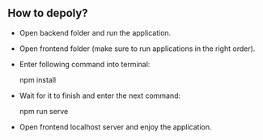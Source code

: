 ## How to depoly?

- Open backend folder and run the application.
- Open frontend folder (make sure to run applications in the right order).
- Enter following command into terminal:  


    npm install


- Wait for it to finish and enter the next command:  


    npm run serve

- Open frontend localhost server and enjoy the application.